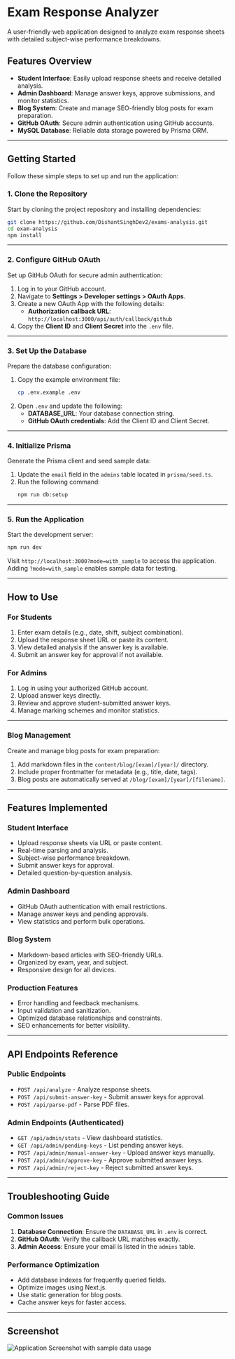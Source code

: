 # Exam Response Analyzer

A user-friendly web application designed to analyze exam response sheets with detailed subject-wise performance breakdowns.

## Features Overview

- **Student Interface**: Easily upload response sheets and receive detailed analysis.
- **Admin Dashboard**: Manage answer keys, approve submissions, and monitor statistics.
- **Blog System**: Create and manage SEO-friendly blog posts for exam preparation.
- **GitHub OAuth**: Secure admin authentication using GitHub accounts.
- **MySQL Database**: Reliable data storage powered by Prisma ORM.

---

## Getting Started

Follow these simple steps to set up and run the application:

### 1. Clone the Repository

Start by cloning the project repository and installing dependencies:

```bash
git clone https://github.com/DishantSinghDev2/exams-analysis.git
cd exam-analysis
npm install
```

---

### 2. Configure GitHub OAuth

Set up GitHub OAuth for secure admin authentication:

1. Log in to your GitHub account.
2. Navigate to **Settings > Developer settings > OAuth Apps**.
3. Create a new OAuth App with the following details:
    - **Authorization callback URL**: `http://localhost:3000/api/auth/callback/github`
4. Copy the **Client ID** and **Client Secret** into the `.env` file.

---

### 3. Set Up the Database

Prepare the database configuration:

1. Copy the example environment file:
    ```bash
    cp .env.example .env
    ```
2. Open `.env` and update the following:
    - **DATABASE_URL**: Your database connection string.
    - **GitHub OAuth credentials**: Add the Client ID and Client Secret.

---

### 4. Initialize Prisma

Generate the Prisma client and seed sample data:

1. Update the `email` field in the `admins` table located in `prisma/seed.ts`.
2. Run the following command:
    ```bash
    npm run db:setup
    ```

---

### 5. Run the Application

Start the development server:

```bash
npm run dev
```

Visit `http://localhost:3000?mode=with_sample` to access the application. Adding `?mode=with_sample` enables sample data for testing.

---

## How to Use

### For Students

1. Enter exam details (e.g., date, shift, subject combination).
2. Upload the response sheet URL or paste its content.
3. View detailed analysis if the answer key is available.
4. Submit an answer key for approval if not available.

### For Admins

1. Log in using your authorized GitHub account.
2. Upload answer keys directly.
3. Review and approve student-submitted answer keys.
4. Manage marking schemes and monitor statistics.

---

### Blog Management

Create and manage blog posts for exam preparation:

1. Add markdown files in the `content/blog/[exam]/[year]/` directory.
2. Include proper frontmatter for metadata (e.g., title, date, tags).
3. Blog posts are automatically served at `/blog/[exam]/[year]/[filename]`.

---

## Features Implemented

### Student Interface
- Upload response sheets via URL or paste content.
- Real-time parsing and analysis.
- Subject-wise performance breakdown.
- Submit answer keys for approval.
- Detailed question-by-question analysis.

### Admin Dashboard
- GitHub OAuth authentication with email restrictions.
- Manage answer keys and pending approvals.
- View statistics and perform bulk operations.

### Blog System
- Markdown-based articles with SEO-friendly URLs.
- Organized by exam, year, and subject.
- Responsive design for all devices.

### Production Features
- Error handling and feedback mechanisms.
- Input validation and sanitization.
- Optimized database relationships and constraints.
- SEO enhancements for better visibility.

---

## API Endpoints Reference

### Public Endpoints
- `POST /api/analyze` - Analyze response sheets.
- `POST /api/submit-answer-key` - Submit answer keys for approval.
- `POST /api/parse-pdf` - Parse PDF files.

### Admin Endpoints (Authenticated)
- `GET /api/admin/stats` - View dashboard statistics.
- `GET /api/admin/pending-keys` - List pending answer keys.
- `POST /api/admin/manual-answer-key` - Upload answer keys manually.
- `POST /api/admin/approve-key` - Approve submitted answer keys.
- `POST /api/admin/reject-key` - Reject submitted answer keys.

---

## Troubleshooting Guide

### Common Issues
1. **Database Connection**: Ensure the `DATABASE_URL` in `.env` is correct.
2. **GitHub OAuth**: Verify the callback URL matches exactly.
4. **Admin Access**: Ensure your email is listed in the `admins` table.

### Performance Optimization
- Add database indexes for frequently queried fields.
- Optimize images using Next.js.
- Use static generation for blog posts.
- Cache answer keys for faster access.

---

## Screenshot

![Application Screenshot with sample data usage](https://freeimghost.vercel.app/i/5hQxQZCk/Screenshot-2025-06-26-at-8-39-49-PM-png.png)
